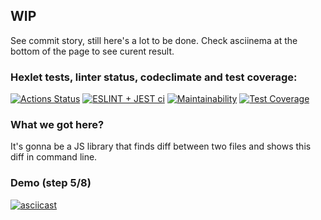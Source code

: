 ## WIP
See commit story, still here's a lot to be done. Check asciinema at the bottom of the page to see curent result.

### Hexlet tests, linter status, codeclimate and test coverage:
[![Actions Status](https://github.com/ilyavazhenin/frontend-project-46/workflows/hexlet-check/badge.svg)](https://github.com/ilyavazhenin/frontend-project-46/actions) [![ESLINT + JEST ci](https://github.com/ilyavazhenin/frontend-project-46/actions/workflows/eslint_and_jest_ci.yml/badge.svg)](https://github.com/ilyavazhenin/frontend-project-46/actions/workflows/eslint_and_jest_ci.yml) [![Maintainability](https://api.codeclimate.com/v1/badges/1f098b6f8bd3f77e4f2f/maintainability)](https://codeclimate.com/github/ilyavazhenin/frontend-project-46/maintainability) [![Test Coverage](https://api.codeclimate.com/v1/badges/1f098b6f8bd3f77e4f2f/test_coverage)](https://codeclimate.com/github/ilyavazhenin/frontend-project-46/test_coverage)

### What we got here?
It's gonna be a JS library that finds diff between two files and shows this diff in command line.

### Demo (step 5/8)
[![asciicast](https://asciinema.org/a/e7uXabMrtTl9nkHu1w3y4JVxW.svg)](https://asciinema.org/a/e7uXabMrtTl9nkHu1w3y4JVxW)